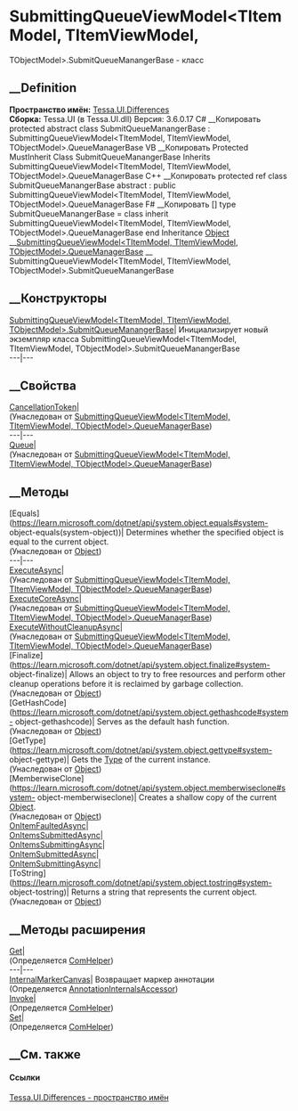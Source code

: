 # SubmittingQueueViewModel<TItemModel, TItemViewModel,
TObjectModel>.SubmitQueueManangerBase - класс
##  __Definition
 **Пространство имён:** [Tessa.UI.Differences](N_Tessa_UI_Differences.htm)  
 **Сборка:** Tessa.UI (в Tessa.UI.dll) Версия: 3.6.0.17
C# __Копировать
     protected abstract class SubmitQueueManangerBase : SubmittingQueueViewModel<TItemModel, TItemViewModel, TObjectModel>.QueueManagerBase
VB __Копировать
     Protected MustInherit Class SubmitQueueManangerBase
    	Inherits SubmittingQueueViewModel<TItemModel, TItemViewModel, TObjectModel>.QueueManagerBase
C++ __Копировать
     protected ref class SubmitQueueManangerBase abstract : public SubmittingQueueViewModel<TItemModel, TItemViewModel, TObjectModel>.QueueManagerBase
F# __Копировать
     [<AbstractClassAttribute>]
    type SubmitQueueManangerBase = 
        class
            inherit SubmittingQueueViewModel<TItemModel, TItemViewModel, TObjectModel>.QueueManagerBase
        end
Inheritance
    [Object](https://learn.microsoft.com/dotnet/api/system.object) __[SubmittingQueueViewModel<TItemModel, TItemViewModel, TObjectModel>.QueueManagerBase](T_Tessa_UI_Differences_SubmittingQueueViewModel_3_QueueManagerBase.htm) __ SubmittingQueueViewModel<TItemModel, TItemViewModel, TObjectModel>.SubmitQueueManangerBase
##  __Конструкторы
[SubmittingQueueViewModel<TItemModel, TItemViewModel,
TObjectModel>.SubmitQueueManangerBase](M_Tessa_UI_Differences_SubmittingQueueViewModel_3_SubmitQueueManangerBase__ctor.htm)|
Инициализирует новый экземпляр класса SubmittingQueueViewModel<TItemModel,
TItemViewModel, TObjectModel>.SubmitQueueManangerBase  
---|---  
##  __Свойства
[CancellationToken](P_Tessa_UI_Differences_SubmittingQueueViewModel_3_QueueManagerBase_CancellationToken.htm)|  
(Унаследован от [SubmittingQueueViewModel<TItemModel, TItemViewModel,
TObjectModel>.QueueManagerBase](T_Tessa_UI_Differences_SubmittingQueueViewModel_3_QueueManagerBase.htm))  
---|---  
[Queue](P_Tessa_UI_Differences_SubmittingQueueViewModel_3_QueueManagerBase_Queue.htm)|  
(Унаследован от [SubmittingQueueViewModel<TItemModel, TItemViewModel,
TObjectModel>.QueueManagerBase](T_Tessa_UI_Differences_SubmittingQueueViewModel_3_QueueManagerBase.htm))  
##  __Методы
[Equals](https://learn.microsoft.com/dotnet/api/system.object.equals#system-
object-equals\(system-object\))| Determines whether the specified object is
equal to the current object.  
(Унаследован от
[Object](https://learn.microsoft.com/dotnet/api/system.object))  
---|---  
[ExecuteAsync](M_Tessa_UI_Differences_SubmittingQueueViewModel_3_QueueManagerBase_ExecuteAsync.htm)|  
(Унаследован от [SubmittingQueueViewModel<TItemModel, TItemViewModel,
TObjectModel>.QueueManagerBase](T_Tessa_UI_Differences_SubmittingQueueViewModel_3_QueueManagerBase.htm))  
[ExecuteCoreAsync](M_Tessa_UI_Differences_SubmittingQueueViewModel_3_QueueManagerBase_ExecuteCoreAsync.htm)|  
(Унаследован от [SubmittingQueueViewModel<TItemModel, TItemViewModel,
TObjectModel>.QueueManagerBase](T_Tessa_UI_Differences_SubmittingQueueViewModel_3_QueueManagerBase.htm))  
[ExecuteWithoutCleanupAsync](M_Tessa_UI_Differences_SubmittingQueueViewModel_3_QueueManagerBase_ExecuteWithoutCleanupAsync.htm)|  
(Унаследован от [SubmittingQueueViewModel<TItemModel, TItemViewModel,
TObjectModel>.QueueManagerBase](T_Tessa_UI_Differences_SubmittingQueueViewModel_3_QueueManagerBase.htm))  
[Finalize](https://learn.microsoft.com/dotnet/api/system.object.finalize#system-
object-finalize)| Allows an object to try to free resources and perform other
cleanup operations before it is reclaimed by garbage collection.  
(Унаследован от
[Object](https://learn.microsoft.com/dotnet/api/system.object))  
[GetHashCode](https://learn.microsoft.com/dotnet/api/system.object.gethashcode#system-
object-gethashcode)| Serves as the default hash function.  
(Унаследован от
[Object](https://learn.microsoft.com/dotnet/api/system.object))  
[GetType](https://learn.microsoft.com/dotnet/api/system.object.gettype#system-
object-gettype)| Gets the
[Type](https://learn.microsoft.com/dotnet/api/system.type) of the current
instance.  
(Унаследован от
[Object](https://learn.microsoft.com/dotnet/api/system.object))  
[MemberwiseClone](https://learn.microsoft.com/dotnet/api/system.object.memberwiseclone#system-
object-memberwiseclone)| Creates a shallow copy of the current
[Object](https://learn.microsoft.com/dotnet/api/system.object).  
(Унаследован от
[Object](https://learn.microsoft.com/dotnet/api/system.object))  
[OnItemFaultedAsync](M_Tessa_UI_Differences_SubmittingQueueViewModel_3_SubmitQueueManangerBase_OnItemFaultedAsync.htm)|  
[OnItemsSubmittedAsync](M_Tessa_UI_Differences_SubmittingQueueViewModel_3_SubmitQueueManangerBase_OnItemsSubmittedAsync.htm)|  
[OnItemsSubmittingAsync](M_Tessa_UI_Differences_SubmittingQueueViewModel_3_SubmitQueueManangerBase_OnItemsSubmittingAsync.htm)|  
[OnItemSubmittedAsync](M_Tessa_UI_Differences_SubmittingQueueViewModel_3_SubmitQueueManangerBase_OnItemSubmittedAsync.htm)|  
[OnItemSubmittingAsync](M_Tessa_UI_Differences_SubmittingQueueViewModel_3_SubmitQueueManangerBase_OnItemSubmittingAsync.htm)|  
[ToString](https://learn.microsoft.com/dotnet/api/system.object.tostring#system-
object-tostring)| Returns a string that represents the current object.  
(Унаследован от
[Object](https://learn.microsoft.com/dotnet/api/system.object))  
##  __Методы расширения
[Get](M_Tessa_Extensions_Default_Client_EDS_ComHelper_Get.htm)|  
(Определяется
[ComHelper](T_Tessa_Extensions_Default_Client_EDS_ComHelper.htm))  
---|---  
[InternalMarkerCanvas](M_Tessa_UI_Views_Charting_Annotations_AnnotationInternalsAccessor_InternalMarkerCanvas.htm)|
Возвращает маркер аннотации  
(Определяется
[AnnotationInternalsAccessor](T_Tessa_UI_Views_Charting_Annotations_AnnotationInternalsAccessor.htm))  
[Invoke](M_Tessa_Extensions_Default_Client_EDS_ComHelper_Invoke.htm)|  
(Определяется
[ComHelper](T_Tessa_Extensions_Default_Client_EDS_ComHelper.htm))  
[Set](M_Tessa_Extensions_Default_Client_EDS_ComHelper_Set.htm)|  
(Определяется
[ComHelper](T_Tessa_Extensions_Default_Client_EDS_ComHelper.htm))  
##  __См. также
#### Ссылки
[Tessa.UI.Differences - пространство имён](N_Tessa_UI_Differences.htm)
